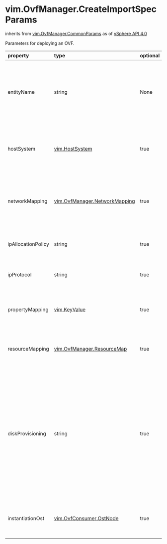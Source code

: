 vim.OvfManager.CreateImportSpecParams
=====================================
inherits from [vim.OvfManager.CommonParams](docs/vim.OvfManager.CommonParams.md)
as of [vSphere API 4.0](vim.version.md#vim.version.version5)


Parameters for deploying an OVF.

| property | type | optional | priv | desc |
|:---------|:-----|:---------|:-----|:-----|
| entityName | string | None | None | The name to set on the entity (more precisely, on the top-level vApp or  VM of the entity) as it appears in VI. If empty, the product name is obtained  from the ProductSection of the descriptor. If that name is not specified, the  ovf:id of the top-level entity is used. |
| hostSystem | [vim.HostSystem](vim.HostSystem.md "vim.HostSystem") | true | None | The host to validate the OVF descriptor against, if it cannot be deduced from  the resource pool.  <p>  The privilege System.Read is required on the host. |
| networkMapping | [vim.OvfManager.NetworkMapping](vim.OvfManager.NetworkMapping.md "vim.OvfManager.NetworkMapping") | true | None | The mapping of network identifiers from the descriptor to networks in the VI  infrastructure.  <p>  The privilege Network.Assign is required on all networks in the list. |
| ipAllocationPolicy | string | true | None | The IP allocation policy chosen by the caller.          <p>  See <a href="vim.vApp.IPAssignmentInfo.md">VAppIPAssignmentInfo</a>. |
| ipProtocol | string | true | None | The IP protocol chosen by the caller.          <p>  See <a href="vim.vApp.IPAssignmentInfo.md">VAppIPAssignmentInfo</a>. |
| propertyMapping | [vim.KeyValue](vim.KeyValue.md "vim.KeyValue") | true | None | The assignment of values to the properties found in the descriptor. If no value  is specified for an option, the default value from the descriptor is used. |
| resourceMapping | [vim.OvfManager.ResourceMap](vim.OvfManager.ResourceMap.md "vim.OvfManager.ResourceMap") | true | None | The resource configuration for the created vApp. This can be used to distribute   a vApp across  multiple resource pools (and create linked children). |
| diskProvisioning | string | true | None | An optional disk provisioning. If set, all the disks in the deployed OVF will  have get the same specified disk type (e.g., thin provisioned).    The valide values for disk provisioning are:   <ul>   <li><a href="vim.OvfManager.CreateImportSpecParams.DiskProvisioningType.md#monolithicSparse">monolithicSparse</a>   <li><a href="vim.OvfManager.CreateImportSpecParams.DiskProvisioningType.md#monolithicFlat">monolithicFlat</a>   <li><a href="vim.OvfManager.CreateImportSpecParams.DiskProvisioningType.md#twoGbMaxExtentSparse">twoGbMaxExtentSparse</a>   <li><a href="vim.OvfManager.CreateImportSpecParams.DiskProvisioningType.md#twoGbMaxExtentFlat">twoGbMaxExtentFlat</a>   <li><a href="vim.OvfManager.CreateImportSpecParams.DiskProvisioningType.md#thin">thin</a>   <li><a href="vim.OvfManager.CreateImportSpecParams.DiskProvisioningType.md#thick">thick</a>   <li><a href="vim.OvfManager.CreateImportSpecParams.DiskProvisioningType.md#sparse">sparse</a>   <li><a href="vim.OvfManager.CreateImportSpecParams.DiskProvisioningType.md#flat">flat</a>    <li><a href="vim.OvfManager.CreateImportSpecParams.DiskProvisioningType.md#seSparse">seSparse</a>   </ul><br>See <a href="vim.vm.device.VirtualDiskOption.DiskMode.md">VirtualDiskMode</a><br> |
| instantiationOst | [vim.OvfConsumer.OstNode](vim.OvfConsumer.OstNode.md "vim.OvfConsumer.OstNode") | true | None | The instantiation OST to configure OVF consumers. This is created by the client  from the annotated OST. See <a href="vim.OvfConsumer.md">OvfConsumer</a> for details. |


